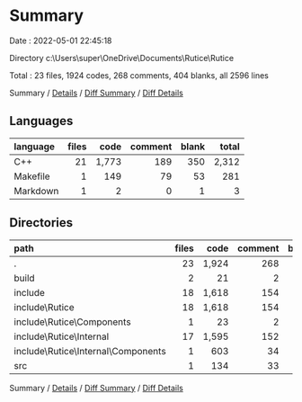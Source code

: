 # Summary

Date : 2022-05-01 22:45:18

Directory c:\Users\super\OneDrive\Documents\Rutice\Rutice

Total : 23 files,  1924 codes, 268 comments, 404 blanks, all 2596 lines

Summary / [Details](details.md) / [Diff Summary](diff.md) / [Diff Details](diff-details.md)

## Languages
| language | files | code | comment | blank | total |
| :--- | ---: | ---: | ---: | ---: | ---: |
| C++ | 21 | 1,773 | 189 | 350 | 2,312 |
| Makefile | 1 | 149 | 79 | 53 | 281 |
| Markdown | 1 | 2 | 0 | 1 | 3 |

## Directories
| path | files | code | comment | blank | total |
| :--- | ---: | ---: | ---: | ---: | ---: |
| . | 23 | 1,924 | 268 | 404 | 2,596 |
| build | 2 | 21 | 2 | 4 | 27 |
| include | 18 | 1,618 | 154 | 302 | 2,074 |
| include\Rutice | 18 | 1,618 | 154 | 302 | 2,074 |
| include\Rutice\Components | 1 | 23 | 2 | 3 | 28 |
| include\Rutice\Internal | 17 | 1,595 | 152 | 299 | 2,046 |
| include\Rutice\Internal\Components | 1 | 603 | 34 | 61 | 698 |
| src | 1 | 134 | 33 | 44 | 211 |

Summary / [Details](details.md) / [Diff Summary](diff.md) / [Diff Details](diff-details.md)